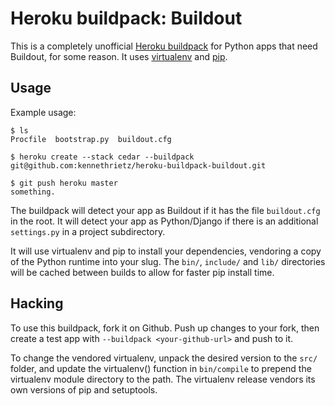 Heroku buildpack: Buildout
==========================

This is a completely unofficial [Heroku buildpack](http://devcenter.heroku.com/articles/buildpack) for Python apps that need Buildout, for some reason.
It uses [virtualenv](http://www.virtualenv.org/) and [pip](http://www.pip-installer.org/).

Usage
-----

Example usage:

    $ ls
    Procfile  bootstrap.py  buildout.cfg

    $ heroku create --stack cedar --buildpack git@github.com:kennethrietz/heroku-buildpack-buildout.git

    $ git push heroku master
    something.

The buildpack will detect your app as Buildout if it has the file `buildout.cfg` in the root. It will detect your app as Python/Django if there is an additional `settings.py` in a project subdirectory.

It will use virtualenv and pip to install your dependencies, vendoring a copy of the Python runtime into your slug.  The `bin/`, `include/` and `lib/` directories will be cached between builds to allow for faster pip install time.

Hacking
-------

To use this buildpack, fork it on Github.  Push up changes to your fork, then create a test app with `--buildpack <your-github-url>` and push to it.

To change the vendored virtualenv, unpack the desired version to the `src/` folder, and update the virtualenv() function in `bin/compile` to prepend the virtualenv module directory to the path. The virtualenv release vendors its own versions of pip and setuptools.
